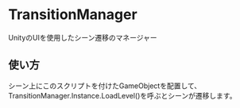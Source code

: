 # TransitionManager
UnityのUIを使用したシーン遷移のマネージャー<br>


## 使い方
シーン上にこのスクリプトを付けたGameObjectを配置して、  
TransitionManager.Instance.LoadLevel()を呼ぶとシーンが遷移します。
